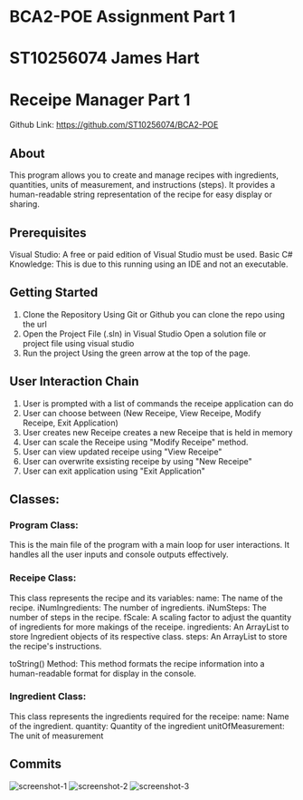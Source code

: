 # BCA2-POE Assignment Part 1
# ST10256074 James Hart

# Receipe Manager Part 1

Github Link: https://github.com/ST10256074/BCA2-POE

## About
This program allows you to create and manage recipes with ingredients, quantities, units of measurement, and instructions (steps). It provides a human-readable string representation of the recipe for easy display or sharing.

## Prerequisites

Visual Studio: A free or paid edition of Visual Studio must be used. 
Basic C# Knowledge: This is due to this running using an IDE and not an executable.

## Getting Started

1. Clone the Repository 
    Using Git or Github you can clone the repo using the url
2. Open the Project File (.sln) in Visual Studio
    Open a solution file or project file using visual studio
3. Run the project 
    Using the green arrow at the top of the page.

## User Interaction Chain

1. User is prompted with a list of commands the receipe application can do
2. User can choose between (New Receipe, View Receipe, Modify Receipe, Exit Application)
3. User creates new Receipe creates a new Receipe that is held in memory
4. User can scale the Receipe using "Modify Receipe" method.
5. User can view updated receipe using "View Receipe"
6. User can overwrite exsisting receipe by using "New Receipe"
7. User can exit application using "Exit Application"

## Classes:

### Program Class:
This is the main file of the program with a main loop for user interactions.
It handles all the user inputs and console outputs effectively.

### Receipe Class:

This class represents the recipe and its variables:
name: The name of the recipe.
iNumIngredients: The number of ingredients.
iNumSteps: The number of steps in the recipe.
fScale: A scaling factor to adjust the quantity of ingredients for more makings of the receipe.
ingredients: An ArrayList to store Ingredient objects of its respective class.
steps: An ArrayList to store the recipe's instructions.

toString() Method: This method formats the recipe information into a human-readable format for display in the console.

### Ingredient Class:

This class represents the ingredients required for the receipe:
name: Name of the ingredient.
quantity: Quantity of the ingredient
unitOfMeasurement: The unit of measurement

## Commits
![screenshot-1](https://github.com/ST10256074/BCA2-POE/assets/129170767/c3c17e32-6d0c-4dd1-a88c-a8c76b12e1e0)
![screenshot-2](https://github.com/ST10256074/BCA2-POE/assets/129170767/91c5ef44-c0cc-4a84-bd87-77369225751a)
![screenshot-3](https://github.com/ST10256074/BCA2-POE/assets/129170767/579c919a-5280-4858-916e-f9df8aee9e1e)
